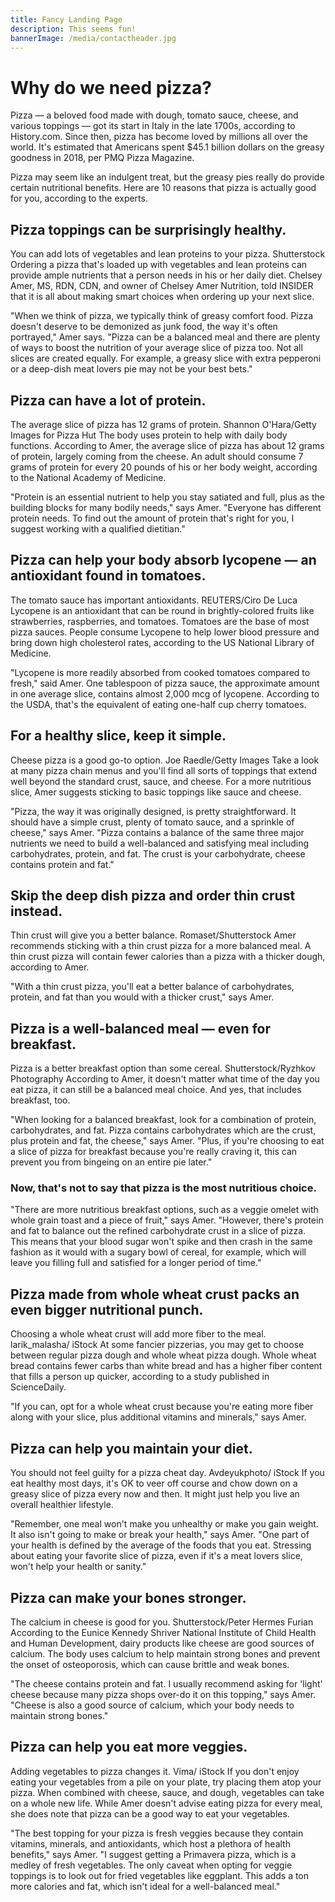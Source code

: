```yaml
---
title: Fancy Landing Page
description: This seems fun!
bannerImage: /media/contactheader.jpg
---
```


# Why do we need pizza?

Pizza — a beloved food made with dough, tomato sauce, cheese, and various toppings — got its start in Italy in the late 1700s, according to History.com. Since then, pizza has become loved by millions all over the world. It's estimated that Americans spent \$45.1 billion dollars on the greasy goodness in 2018, per PMQ Pizza Magazine.

Pizza may seem like an indulgent treat, but the greasy pies really do provide certain nutritional benefits. Here are 10 reasons that pizza is actually good for you, according to the experts.

## Pizza toppings can be surprisingly healthy.

You can add lots of vegetables and lean proteins to your pizza. Shutterstock
Ordering a pizza that's loaded up with vegetables and lean proteins can provide ample nutrients that a person needs in his or her daily diet. Chelsey Amer, MS, RDN, CDN, and owner of Chelsey Amer Nutrition, told INSIDER that it is all about making smart choices when ordering up your next slice.

"When we think of pizza, we typically think of greasy comfort food. Pizza doesn't deserve to be demonized as junk food, the way it's often portrayed," Amer says. "Pizza can be a balanced meal and there are plenty of ways to boost the nutrition of your average slice of pizza too. Not all slices are created equally. For example, a greasy slice with extra pepperoni or a deep-dish meat lovers pie may not be your best bets."

## Pizza can have a lot of protein.

The average slice of pizza has 12 grams of protein. Shannon O'Hara/Getty Images for Pizza Hut
The body uses protein to help with daily body functions. According to Amer, the average slice of pizza has about 12 grams of protein, largely coming from the cheese. An adult should consume 7 grams of protein for every 20 pounds of his or her body weight, according to the National Academy of Medicine.

"Protein is an essential nutrient to help you stay satiated and full, plus as the building blocks for many bodily needs," says Amer. "Everyone has different protein needs. To find out the amount of protein that's right for you, I suggest working with a qualified dietitian."

## Pizza can help your body absorb lycopene — an antioxidant found in tomatoes.

The tomato sauce has important antioxidants. REUTERS/Ciro De Luca
Lycopene is an antioxidant that can be round in brightly-colored fruits like strawberries, raspberries, and tomatoes. Tomatoes are the base of most pizza sauces. People consume Lycopene to help lower blood pressure and bring down high cholesterol rates, according to the US National Library of Medicine.

"Lycopene is more readily absorbed from cooked tomatoes compared to fresh," said Amer. One tablespoon of pizza sauce, the approximate amount in one average slice, contains almost 2,000 mcg of lycopene. According to the USDA, that's the equivalent of eating one-half cup cherry tomatoes.

## For a healthy slice, keep it simple.

Cheese pizza is a good go-to option. Joe Raedle/Getty Images
Take a look at many pizza chain menus and you'll find all sorts of toppings that extend well beyond the standard crust, sauce, and cheese. For a more nutritious slice, Amer suggests sticking to basic toppings like sauce and cheese.

"Pizza, the way it was originally designed, is pretty straightforward. It should have a simple crust, plenty of tomato sauce, and a sprinkle of cheese," says Amer. "Pizza contains a balance of the same three major nutrients we need to build a well-balanced and satisfying meal including carbohydrates, protein, and fat. The crust is your carbohydrate, cheese contains protein and fat."

## Skip the deep dish pizza and order thin crust instead.

Thin crust will give you a better balance. Romaset/Shutterstock
Amer recommends sticking with a thin crust pizza for a more balanced meal. A thin crust pizza will contain fewer calories than a pizza with a thicker dough, according to Amer.

"With a thin crust pizza, you'll eat a better balance of carbohydrates, protein, and fat than you would with a thicker crust," says Amer.

## Pizza is a well-balanced meal — even for breakfast.

Pizza is a better breakfast option than some cereal. Shutterstock/Ryzhkov Photography
According to Amer, it doesn't matter what time of the day you eat pizza, it can still be a balanced meal choice. And yes, that includes breakfast, too.

"When looking for a balanced breakfast, look for a combination of protein, carbohydrates, and fat. Pizza contains carbohydrates which are the crust, plus protein and fat, the cheese," says Amer. "Plus, if you're choosing to eat a slice of pizza for breakfast because you're really craving it, this can prevent you from bingeing on an entire pie later."

### Now, that's not to say that pizza is the most nutritious choice.

"There are more nutritious breakfast options, such as a veggie omelet with whole grain toast and a piece of fruit," says Amer. "However, there's protein and fat to balance out the refined carbohydrate crust in a slice of pizza. This means that your blood sugar won't spike and then crash in the same fashion as it would with a sugary bowl of cereal, for example, which will leave you filling full and satisfied for a longer period of time."

## Pizza made from whole wheat crust packs an even bigger nutritional punch.

Choosing a whole wheat crust will add more fiber to the meal. larik_malasha/ iStock
At some fancier pizzerias, you may get to choose between regular pizza dough and whole wheat pizza dough. Whole wheat bread contains fewer carbs than white bread and has a higher fiber content that fills a person up quicker, according to a study published in ScienceDaily.

"If you can, opt for a whole wheat crust because you're eating more fiber along with your slice, plus additional vitamins and minerals," says Amer.

## Pizza can help you maintain your diet.

You should not feel guilty for a pizza cheat day. Avdeyukphoto/ iStock
If you eat healthy most days, it's OK to veer off course and chow down on a greasy slice of pizza every now and then. It might just help you live an overall healthier lifestyle.

"Remember, one meal won't make you unhealthy or make you gain weight. It also isn't going to make or break your health," says Amer. "One part of your health is defined by the average of the foods that you eat. Stressing about eating your favorite slice of pizza, even if it's a meat lovers slice, won't help your health or sanity."

## Pizza can make your bones stronger.

The calcium in cheese is good for you. Shutterstock/Peter Hermes Furian
According to the Eunice Kennedy Shriver National Institute of Child Health and Human Development, dairy products like cheese are good sources of calcium. The body uses calcium to help maintain strong bones and prevent the onset of osteoporosis, which can cause brittle and weak bones.

"The cheese contains protein and fat. I usually recommend asking for 'light' cheese because many pizza shops over-do it on this topping," says Amer. "Cheese is also a good source of calcium, which your body needs to maintain strong bones."

## Pizza can help you eat more veggies.

Adding vegetables to pizza changes it. Vima/ iStock
If you don't enjoy eating your vegetables from a pile on your plate, try placing them atop your pizza. When combined with cheese, sauce, and dough, vegetables can take on a whole new life. While Amer doesn't advise eating pizza for every meal, she does note that pizza can be a good way to eat your vegetables.

"The best topping for your pizza is fresh veggies because they contain vitamins, minerals, and antioxidants, which host a plethora of health benefits," says Amer. "I suggest getting a Primavera pizza, which is a medley of fresh vegetables. The only caveat when opting for veggie toppings is to look out for fried vegetables like eggplant. This adds a ton more calories and fat, which isn't ideal for a well-balanced meal."
